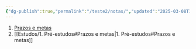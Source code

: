 ```yaml
---
{"dg-publish":true,"permalink":"/teste2/notas/","updated":"2025-03-08T11:31:28.468-03:00"}
---
```


1. [Prazos e metas](/estudos/1.%20Pré-estudos.md)
2. [[Estudos/1. Pré-estudos#Prazos e metas\|1. Pré-estudos#Prazos e metas]]

